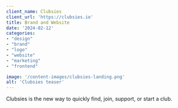 ```yaml
---
client_name: Clubsies
client_url: 'https://clubsies.io'
title: Brand and Website
date: '2024-02-12'
categories:
- "design"
- "brand"
- "logo"
- "website"
- "marketing"
- "frontend"

image: '/content-images/clubsies-landing.png'
alt: 'Clubsies teaser'
---
```


Clubsies is the new way to quickly find, join, support, or start a club.
